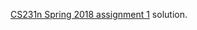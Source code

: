 [CS231n Spring 2018 assignment 1](http://cs231n.github.io/assignments2018/assignment1/) solution.  
